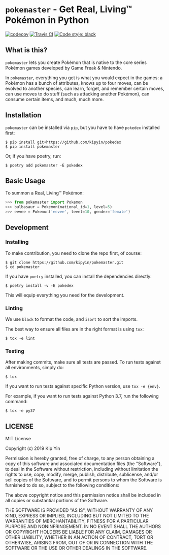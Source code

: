 # `pokemaster` - Get Real, Living™ Pokémon in Python

[![codecov](https://codecov.io/gh/kipyin/pokemaster/branch/master/graph/badge.svg)](https://codecov.io/gh/kipyin/pokemaster) [![Travis CI](https://img.shields.io/travis/com/kipyin/pokemaster/master.svg?label=Travis%20CI)](https://travis-ci.com/kipyin/pokemaster) [![Code style: black](https://img.shields.io/badge/code%20style-black-000000.svg)](https://github.com/ambv/black)

## What is this?

`pokemaster` lets you create Pokémon
that is native to the core series Pokémon games
developed by Game Freak & Nintendo.

In `pokemaster`,
everything you get is
what you would expect in the games:
a Pokémon has a bunch of attributes,
knows up to four moves,
can be evolved to another species,
can learn, forget, and remember certain moves,
can use moves to do stuff
(such as attacking another Pokémon),
can consume certain items,
and much, much more.

## Installation

`pokemaster` can be installed via `pip`, but you have to have `pokedex`
installed first:

```shell
$ pip install git+https://github.com/kipyin/pokedex
$ pip install pokemaster
```

Or, if you have poetry, run:
```console
$ poetry add pokemaster -E pokedex
```

## Basic Usage

To summon a Real, Living™ Pokémon:

```python
>>> from pokemaster import Pokemon
>>> bulbasaur = Pokemon(national_id=1, level=5)
>>> eevee = Pokemon('eevee', level=10, gender='female')
```

## Development

### Installing

To make contribution,
you need to clone the repo first, of course:

```shell
$ git clone https://github.com/kipyin/pokemaster.git
$ cd pokemaster
```

If you have `poetry` installed,
you can install the dependencies directly:

```console
$ poetry install -v -E pokedex
```

This will equip everything you need for the development.

### Linting

We use `black` to format the code,
and `isort` to sort the imports.

The best way to ensure all files are in the right format
is using `tox`:

```console
$ tox -e lint
```

### Testing

After making commits,
make sure all tests are passed.
To run tests against all environments,
simply do:

```console
$ tox
```

If you want to run tests against specific Python version,
use `tox -e {env}`.

For example,
if you want to run tests against Python 3.7,
run the following command:

```console
$ tox -e py37
```

## LICENSE

MIT License

Copyright (c) 2019 Kip Yin

Permission is hereby granted, free of charge, to any person obtaining a copy
of this software and associated documentation files (the "Software"), to deal
in the Software without restriction, including without limitation the rights
to use, copy, modify, merge, publish, distribute, sublicense, and/or sell
copies of the Software, and to permit persons to whom the Software is
furnished to do so, subject to the following conditions:

The above copyright notice and this permission notice shall be included in all
copies or substantial portions of the Software.

THE SOFTWARE IS PROVIDED "AS IS", WITHOUT WARRANTY OF ANY KIND, EXPRESS OR
IMPLIED, INCLUDING BUT NOT LIMITED TO THE WARRANTIES OF MERCHANTABILITY,
FITNESS FOR A PARTICULAR PURPOSE AND NONINFRINGEMENT. IN NO EVENT SHALL THE
AUTHORS OR COPYRIGHT HOLDERS BE LIABLE FOR ANY CLAIM, DAMAGES OR OTHER
LIABILITY, WHETHER IN AN ACTION OF CONTRACT, TORT OR OTHERWISE, ARISING FROM,
OUT OF OR IN CONNECTION WITH THE SOFTWARE OR THE USE OR OTHER DEALINGS IN THE
SOFTWARE.
